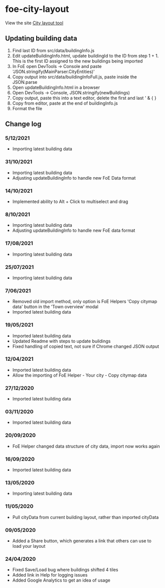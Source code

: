 # foe-city-layout

View the site [City layout tool](https://sacah.github.io/foe-city-layout/)

## Updating building data
1. Find last ID from src/data/buildingInfo.js
2. Edit updateBuildingInfo.html, update buildingId to the ID from step 1 + 1. This is the first ID assigned to the new buildings being imported
3. In FoE open DevTools -> Console and paste 'JSON.stringify(MainParser.CityEntities)'
4. Copy output into src/data/buildingInfoFull.js, paste inside the JSON.parse
5. Open updateBuildingInfo.html in a browser
6. Open DevTools -> Console, JSON.stringify(newBuildings)
7. Copy output, paste this into a text editor, delete the first and last ' & { }
8. Copy from editor, paste at the end of buildingInfo.js
9. Format the file

## Change log
### 5/12/2021
* Importing latest building data

### 31/10/2021
* Importing latest building data
* Adjusting updateBuildingInfo to handle new FoE Data format

### 14/10/2021
* Implemented ability to Alt + Click to multiselect and drag

### 8/10/2021
* Importing latest building data
* Adjusting updateBuildingInfo to handle new FoE data format

### 17/08/2021
* Importing latest building data

### 25/07/2021
* Importing latest building data

### 7/06/2021
* Removed old import method, only option is FoE Helpers 'Copy citymap data' button in the 'Town overview' modal
* Imported latest building data

### 19/05/2021
* Imported latest building data
* Updated Readme with steps to update buildings
* Fixed handling of copied text, not sure if Chrome changed JSON output

### 12/04/2021
* Imported latest building data
* Allow the importing of FoE Helper - Your city - Copy citymap data

### 27/12/2020
* Imported latest building data

### 03/11/2020
* Imported latest building data

### 20/09/2020
* FoE Helper changed data structure of city data, import now works again

### 16/09/2020
* Imported latest building data

### 13/05/2020
* Importing latest building data

### 11/05/2020
* Pull cityData from current building layout, rather than imported cityData

### 09/05/2020
* Added a Share button, which generates a link that others can use to load your layout

### 24/04/2020
* Fixed Save/Load bug where buildings shifted 4 tiles
* Added link in Help for logging issues
* Added Google Analytics to get an idea of usage